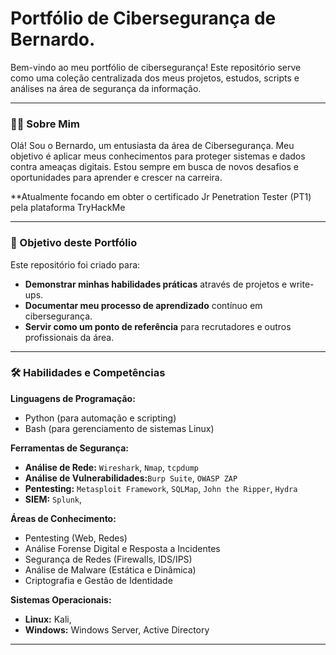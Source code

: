 # Portfólio de Cibersegurança de Bernardo.
Bem-vindo ao meu portfólio de cibersegurança! Este repositório serve como uma coleção centralizada dos meus projetos, estudos, scripts e análises na área de segurança da informação.

---

### 🙋‍♂️ Sobre Mim

Olá! Sou o Bernardo, um entusiasta da área de Cibersegurança. Meu objetivo é aplicar meus conhecimentos para proteger sistemas e dados contra ameaças digitais. Estou sempre em busca de novos desafios e oportunidades para aprender e crescer na carreira.

**Atualmente focando em obter o certificado Jr Penetration Tester (PT1) pela plataforma TryHackMe

---

### 🎯 Objetivo deste Portfólio

Este repositório foi criado para:

* **Demonstrar minhas habilidades práticas** através de projetos e write-ups.
* **Documentar meu processo de aprendizado** contínuo em cibersegurança.
* **Servir como um ponto de referência** para recrutadores e outros profissionais da área.

---

### 🛠️ Habilidades e Competências

**Linguagens de Programação:**
* Python (para automação e scripting)
* Bash (para gerenciamento de sistemas Linux)

**Ferramentas de Segurança:**
* **Análise de Rede:** `Wireshark`, `Nmap`, `tcpdump`
* **Análise de Vulnerabilidades:**`Burp Suite`, `OWASP ZAP`
* **Pentesting:** `Metasploit Framework`, `SQLMap`, `John the Ripper`, `Hydra`
* **SIEM:** `Splunk`,

**Áreas de Conhecimento:**
* Pentesting (Web, Redes)
* Análise Forense Digital e Resposta a Incidentes
* Segurança de Redes (Firewalls, IDS/IPS)
* Análise de Malware (Estática e Dinâmica)
* Criptografia e Gestão de Identidade

**Sistemas Operacionais:**
* **Linux:** Kali,
* **Windows:** Windows Server, Active Directory

---
